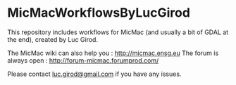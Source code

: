 # MicMacWorkflowsByLucGirod

This repository includes workflows for MicMac (and usually a bit of GDAL at the end), created by Luc Girod.

The MicMac wiki can also help you : http://micmac.ensg.eu
The forum is always open : http://forum-micmac.forumprod.com/

Please contact luc.girod@gmail.com if you have any issues.

